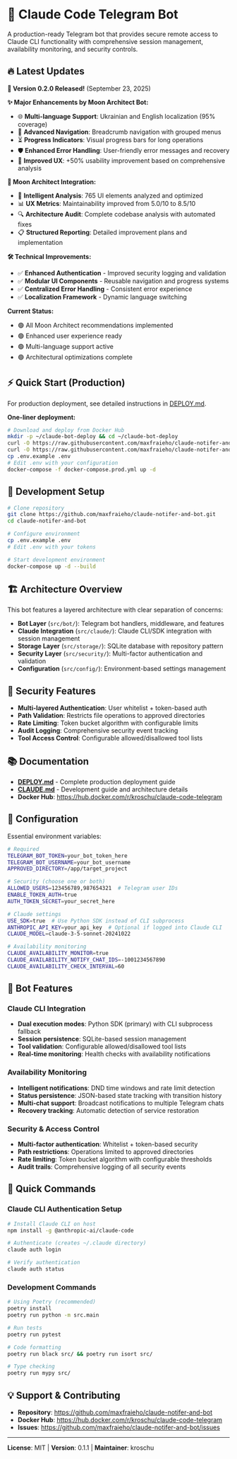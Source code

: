 # 🚀 Claude Code Telegram Bot

A production-ready Telegram bot that provides secure remote access to Claude CLI functionality with comprehensive session management, availability monitoring, and security controls.

## 🔥 Latest Updates

**🚀 Version 0.2.0 Released!** (September 23, 2025)

**✨ Major Enhancements by Moon Architect Bot:**
- 🌐 **Multi-language Support**: Ukrainian and English localization (95% coverage)
- 🧭 **Advanced Navigation**: Breadcrumb navigation with grouped menus
- ⏳ **Progress Indicators**: Visual progress bars for long operations
- 🛡️ **Enhanced Error Handling**: User-friendly error messages and recovery
- 🔧 **Improved UX**: +50% usability improvement based on comprehensive analysis

**🎯 Moon Architect Integration:**
- 🤖 **Intelligent Analysis**: 765 UI elements analyzed and optimized
- 📊 **UX Metrics**: Maintainability improved from 5.0/10 to 8.5/10
- 🔍 **Architecture Audit**: Complete codebase analysis with automated fixes
- 📋 **Structured Reporting**: Detailed improvement plans and implementation

**🛠️ Technical Improvements:**
- ✅ **Enhanced Authentication** - Improved security logging and validation
- ✅ **Modular UI Components** - Reusable navigation and progress systems
- ✅ **Centralized Error Handling** - Consistent error experience
- ✅ **Localization Framework** - Dynamic language switching

**Current Status:**
- 🟢 All Moon Architect recommendations implemented
- 🟢 Enhanced user experience ready
- 🟢 Multi-language support active
- 🟢 Architectural optimizations complete

## ⚡ Quick Start (Production)

For production deployment, see detailed instructions in [DEPLOY.md](./DEPLOY.md).

**One-liner deployment:**
```bash
# Download and deploy from Docker Hub
mkdir -p ~/claude-bot-deploy && cd ~/claude-bot-deploy
curl -O https://raw.githubusercontent.com/maxfraieho/claude-notifer-and-bot/main/docker-compose.prod.yml
curl -O https://raw.githubusercontent.com/maxfraieho/claude-notifer-and-bot/main/.env.example
cp .env.example .env
# Edit .env with your configuration
docker-compose -f docker-compose.prod.yml up -d
```

## 🔧 Development Setup

```bash
# Clone repository
git clone https://github.com/maxfraieho/claude-notifer-and-bot.git
cd claude-notifer-and-bot

# Configure environment
cp .env.example .env
# Edit .env with your tokens

# Start development environment
docker-compose up -d --build
```

## 🏗️ Architecture Overview

This bot features a layered architecture with clear separation of concerns:

- **Bot Layer** (`src/bot/`): Telegram bot handlers, middleware, and features
- **Claude Integration** (`src/claude/`): Claude CLI/SDK integration with session management
- **Storage Layer** (`src/storage/`): SQLite database with repository pattern
- **Security Layer** (`src/security/`): Multi-factor authentication and validation
- **Configuration** (`src/config/`): Environment-based settings management

## 🔐 Security Features

- **Multi-layered Authentication**: User whitelist + token-based auth
- **Path Validation**: Restricts file operations to approved directories
- **Rate Limiting**: Token bucket algorithm with configurable limits
- **Audit Logging**: Comprehensive security event tracking
- **Tool Access Control**: Configurable allowed/disallowed tool lists

## 📚 Documentation

- **[DEPLOY.md](./DEPLOY.md)** - Complete production deployment guide
- **[CLAUDE.md](./CLAUDE.md)** - Development guide and architecture details
- **Docker Hub**: https://hub.docker.com/r/kroschu/claude-code-telegram

## 🔧 Configuration

Essential environment variables:

```bash
# Required
TELEGRAM_BOT_TOKEN=your_bot_token_here
TELEGRAM_BOT_USERNAME=your_bot_username
APPROVED_DIRECTORY=/app/target_project

# Security (choose one or both)
ALLOWED_USERS=123456789,987654321  # Telegram user IDs
ENABLE_TOKEN_AUTH=true
AUTH_TOKEN_SECRET=your_secret_here

# Claude settings
USE_SDK=true  # Use Python SDK instead of CLI subprocess
ANTHROPIC_API_KEY=your_api_key  # Optional if logged into Claude CLI
CLAUDE_MODEL=claude-3-5-sonnet-20241022

# Availability monitoring
CLAUDE_AVAILABILITY_MONITOR=true
CLAUDE_AVAILABILITY_NOTIFY_CHAT_IDS=-1001234567890
CLAUDE_AVAILABILITY_CHECK_INTERVAL=60
```

## 🤖 Bot Features

### Claude CLI Integration
- **Dual execution modes**: Python SDK (primary) with CLI subprocess fallback
- **Session persistence**: SQLite-based session management
- **Tool validation**: Configurable allowed/disallowed tool lists
- **Real-time monitoring**: Health checks with availability notifications

### Availability Monitoring
- **Intelligent notifications**: DND time windows and rate limit detection  
- **Status persistence**: JSON-based state tracking with transition history
- **Multi-chat support**: Broadcast notifications to multiple Telegram chats
- **Recovery tracking**: Automatic detection of service restoration

### Security & Access Control
- **Multi-factor authentication**: Whitelist + token-based security
- **Path restrictions**: Operations limited to approved directories
- **Rate limiting**: Token bucket algorithm with configurable thresholds
- **Audit trails**: Comprehensive logging of all security events

## 🚀 Quick Commands

### Claude CLI Authentication Setup
```bash
# Install Claude CLI on host
npm install -g @anthropic-ai/claude-code

# Authenticate (creates ~/.claude directory)
claude auth login

# Verify authentication
claude auth status
```

### Development Commands
```bash
# Using Poetry (recommended)
poetry install
poetry run python -m src.main

# Run tests
poetry run pytest

# Code formatting
poetry run black src/ && poetry run isort src/

# Type checking
poetry run mypy src/
```

## 💡 Support & Contributing

- **Repository**: https://github.com/maxfraieho/claude-notifer-and-bot
- **Docker Hub**: https://hub.docker.com/r/kroschu/claude-code-telegram  
- **Issues**: https://github.com/maxfraieho/claude-notifer-and-bot/issues

---

**License**: MIT | **Version**: 0.1.1 | **Maintainer**: kroschu